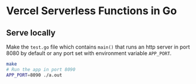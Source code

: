 # Vercel Serverless Functions in Go

## Serve locally

Make the `test.go` file which contains `main()` that runs an http server in port 8080 by default or any port set with environment variable `APP_PORT`.

```sh
make
# Run the app in port 8090
APP_PORT=8090 ./a.out
```

